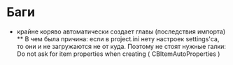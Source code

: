 Баги
====

* крайне коряво автоматически создает главы (последствия импорта)
** В чем была причина: если в project.ini нету настроек settings'са, то они и не загружаются не от куда. Поэтому не стоят нужные галки: Do not ask for item properties when creating ( CBItemAutoProperties )
